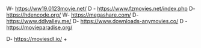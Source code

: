 W- https://ww19.0123movie.net/
D - https://www.fzmovies.net/index.php
D- https://hdencode.org/
W- https://megashare.com/
D- https://www.ddlvalley.me/
D- https://www.downloads-anymovies.co/
D - https://movieparadise.org/

D- https://moviesdl.io/ + 
